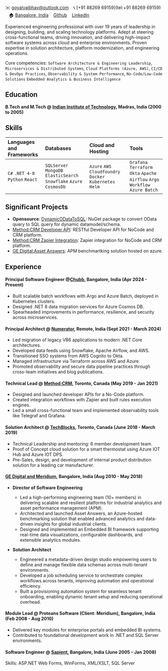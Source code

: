 ✉️ [goyalvaibhav@outlook.com](mailto:goyalvaibhav@outlook.com) &nbsp;&nbsp; 📞 [+91 88269 69159](tel:+91 88269 69159) &nbsp;&nbsp; 🏠 [Bangalore, India](https://goo.gl/maps/iaamjgcBvFhMauYG6) &nbsp;&nbsp; [Github](https://github.com/vaibhav-goyal) &nbsp;&nbsp; [LinkedIn](https://www.linkedin.com/in/vaibhav-goyal-2265b613/)

Experienced engineering professional with over 19 years of leadership in designing, building, and scaling technology platforms. Adept at steering cross-functional teams, driving innovation, and delivering high-impact software systems across cloud and enterprise environments. Proven expertise in solution architecture, platform modernization, and engineering operations.

Core competencies: `Software Architecture & Engineering Leadership`, `Microservices & Distributed Systems`, `Cloud Platforms (Azure, AWS)`, `CI/CD & DevOps Practices`, `Observability & System Performance`, `No-Code/Low-Code Solutions`
`Embedded Analytics & Business Intelligence`

## Education
**B.Tech and M.Tech @ [Indian Institute of Technology](https://www.iitm.ac.in/), Madras, India (2000 to 2005)**

## Skills

| Languages and Frameworks | Databases | Cloud and Hosting | Tools |
|:---|:---|:---|:---|
|`C#` `.NET 4-8` `Python` `React` | `SQLServer` `MongoDB` `ElasticSearch` `Snowflake` `Azure CosmosDb` | `Azure` `AWS` `Cloudfoundry` `Docker` `Kubernetes` `Helm` | `Grafana` `Terraform` `Okta` `Apache Airflow` `Argo Workflow` `Azure Batch`|

## Significant Projects
- **Opensource**: [DynamicODataToSQL](https://github.com/DynamicODataToSQL/DynamicODataToSQL): NuGet package to convert OData query to SQL query for dynamic datamodel/schema.
- [Method:CRM Developer API](https://developer.method.me/): RESTful Developer API for NoCode and CRM platform.
- [Method:CRM Zapier Integration](https://zapier.com/apps/method-crm/integrations): Zapier integration for NoCode and CRM platform.
- [GE Digital:Asset Answers](https://www.ge.com/digital/blog/asset-answers): APM benchmartking solution hosted on azure. 

## Experience

#### Principal Software Engineer @[Chubb](https://www.chubb.com/), Bangalore, India (Apr 2024 - Present)
- Built scalable batch workflows with Argo and Azure Batch, deployed in Kubernetes clusters.
- Designed .NET 8 data migration services for Azure Cosmos DB.
- Spearheaded improvements in performance, resilience, and security across microservices.
  
#### Principal Architect @ [Numerator](https://www.numerator.com/), Remote, India (Sept 2021 - March 2024)
- Led migration of legacy VB6 applications to modern .NET Core architectures.
- Developed data feeds using Snowflake, Apache Airflow, and AWS.
- Transitioned SSO systems from AWS Cognito to Okta.
- Managed infrastructure via Terraform across AWS and Azure.
- Promoted observability and secure data pipeline practices through cross-team initiatives and blog publications.

#### Technical Lead @ [Method:CRM](https://www.method.me/), Toronto, Canada (May 2019 - Jan 2021)
- Designed and launched developer APIs for a No-Code platform.
- Created integration workflows with Zapier and built rules execution engines.
- Led a small cross-functional team and implemented observability tools like Telegraf and Grafana.

#### Solution Architect @ [TechBlocks](https://tblocks.com/), Toronto, Canada (June 2018 - March 2019)
- Technical Leadership and mentoring:  6 member development team.
- Proof of Concept cloud solution for a smart thermostat using Azure IOT Hub and Azure IOT DPS.
- Pre-Sales, design, and development of internal product distribution solution for a leading car manufacturer.

#### [GE Digital and Meridium](https://www.ge.com/digital/applications/asset-performance-management), Bangalore, India (Aug 2010 - May 2018)
- **Director of Software Engineering** 
  - Led a high-performing engineering team (10+ members) in delivering scalable and resilient platforms for industrial analytics and asset performance management (APM).
  - Architected and launched Asset Answers, an Azure-hosted benchmarking solution that enabled advanced analytics and data-driven insights for global industrial clients.
  - Designed and implemented an Embedded BI framework supporting real-time data visualizations, configurable dashboards, and extensible analytics modules.

- **Solution Architect**
  - Engineered a metadata-driven design studio empowering users to define and manage flexible data schemas across multi-tenant environments.
  - Developed a job scheduling service to orchestrate complex workflows across tenants, improving automation and operational efficiency.
  - Built a provisioning automation system for seamless tenant onboarding, enabling dynamic tenant setup and reducing operational overhead.

#### Module Lead @ Proteans Software (Client: Meridium), Bangalore, India (Feb 2008 - Aug 2010)
- Delivered key modules for enterprise portals and embedded BI systems.
- Contributed to foundational development work in .NET and SQL Server environments.

#### Software Engineer @ [Sapient](https://www.publicissapient.com/), Bangalore, India (June 2005 – Jan 2008)
Skills: ASP.NET Web Forms, WinForms, XML/XSLT, SQL Server
